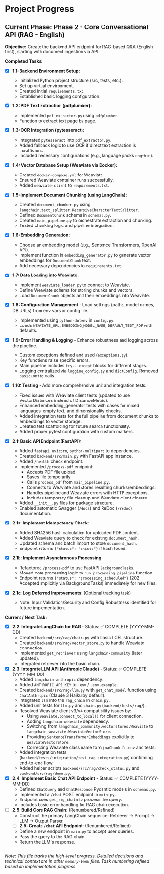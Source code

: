 # Project Progress

## Current Phase: Phase 2 - Core Conversational API (RAG - English)

**Objective:** Create the backend API endpoint for RAG-based Q&A (English first), starting with document ingestion via API.

**Completed Tasks:**

*   [x] **1.1: Backend Environment Setup:**
    *   Initialized Python project structure (src, tests, etc.).
    *   Set up virtual environment.
    *   Created initial `requirements.txt`.
    *   Established basic logging configuration.
*   [x] **1.2: PDF Text Extraction (pdfplumber):**
    *   Implemented `pdf_extractor.py` using `pdfplumber`.
    *   Function to extract text page by page.
*   [x] **1.3: OCR Integration (pytesseract):**
    *   Integrated `pytesseract` into `pdf_extractor.py`.
    *   Added fallback logic to use OCR if direct text extraction is insufficient.
    *   Included necessary configurations (e.g., language packs `eng+hin`).
*   [x] **1.4: Vector Database Setup (Weaviate via Docker):**
    *   Created `docker-compose.yml` for Weaviate.
    *   Ensured Weaviate container runs successfully.
    *   Added `weaviate-client` to `requirements.txt`.
*   [x] **1.5: Implement Document Chunking (using LangChain):**
    *   Created `document_chunker.py` using `langchain.text_splitter.RecursiveCharacterTextSplitter`.
    *   Defined `DocumentChunk` schema in `schemas.py`.
    *   Created `main_pipeline.py` to orchestrate extraction and chunking.
    *   Tested chunking logic and pipeline integration.
*   [x] **1.6: Embedding Generation:**
    *   Choose an embedding model (e.g., Sentence Transformers, OpenAI API).
    *   Implement function in `embedding_generator.py` to generate vector embeddings for `DocumentChunk` text.
    *   Add necessary dependencies to `requirements.txt`.
*   [x] **1.7: Data Loading into Weaviate:**
    *   Implement `weaviate_loader.py` to connect to Weaviate.
    *   Define Weaviate schema for storing chunks and vectors.
    *   Load `DocumentChunk` objects and their embeddings into Weaviate.
*   [x] **1.8: Configuration Management** - Load settings (paths, model names, DB URLs) from env vars or config file.
    *   Implemented using `python-dotenv` in `config.py`.
    *   Loads `WEAVIATE_URL`, `EMBEDDING_MODEL_NAME`, `DEFAULT_TEST_PDF` with defaults.
*   [x] **1.9: Error Handling & Logging** - Enhance robustness and logging across the pipeline.
    *   Custom exceptions defined and used (`exceptions.py`).
    *   Key functions raise specific errors.
    *   Main pipeline includes `try...except` blocks for different stages.
    *   Logging centralized via `logging_config.py` and `dictConfig`. Removed `basicConfig` calls.
*   [x] **1.10: Testing** - Add more comprehensive unit and integration tests.
    *   Fixed issues with Weaviate client tests (updated to use VectorDistances instead of DistanceMetric).
    *   Enhanced embedding_generator tests with cases for mixed languages, empty text, and dimensionality checks.
    *   Added integration tests for the full pipeline from document chunks to embeddings to vector storage.
    *   Created test scaffolding for future search functionality.
    *   Added proper pytest configuration with custom markers.
*   [x] **2.1: Basic API Endpoint (FastAPI):**
    *   Added `fastapi`, `uvicorn`, `python-multipart` to dependencies.
    *   Created `backend/src/main.py` with FastAPI app instance.
    *   Added `/health` check endpoint.
    *   Implemented `/process-pdf` endpoint:
        *   Accepts PDF file upload.
        *   Saves file temporarily.
        *   Calls `process_pdf` from `main_pipeline.py`.
        *   Connects to Weaviate and stores resulting chunks/embeddings.
        *   Handles pipeline and Weaviate errors with HTTP exceptions.
        *   Includes temporary file cleanup and Weaviate client closure.
    *   Added `__init__.py` files for package structure.
    *   Enabled automatic Swagger (`/docs`) and ReDoc (`/redoc`) documentation.

*   [x] **2.1a: Implement Idempotency Check:**
    *   Added SHA256 hash calculation for uploaded PDF content.
    *   Added Weaviate query to check for existing `document_hash`.
    *   Updated schema and batch import to store `document_hash`.
    *   Endpoint returns `{"status": "exists"}` if hash found.
*   [x] **2.1b: Implement Asynchronous Processing:**
    *   Refactored `/process-pdf` to use FastAPI `BackgroundTasks`.
    *   Moved core processing logic to `run_processing_pipeline` function.
    *   Endpoint returns `{"status": "processing_scheduled"}` (202 Accepted implicitly via BackgroundTasks) immediately for new files.
*   [x] **2.1c: Log Deferred Improvements:** (Optional tracking task)
    *   Note: Input Validation/Security and Config Robustness identified for future implementation.

**Current / Next Task:**

*   [x] **2.2: Integrate LangChain for RAG** - Status: ✅ COMPLETE (YYYY-MM-DD)
    *   Created `backend/src/rag/chain.py` with basic LCEL structure.
    *   Created `backend/src/rag/vector_store.py` to handle Weaviate connection.
    *   Implemented `get_retriever` using `langchain-community` (later updated).
    *   Integrated retriever into the basic chain.
*   [x] **2.3: Integrate LLM API (Anthropic Claude)** - Status: ✅ COMPLETE (YYYY-MM-DD)
    *   Added `langchain-anthropic` dependency.
    *   Added `ANTHROPIC_API_KEY` to `.env` / `.env.example`.
    *   Created `backend/src/rag/llm.py` with `get_chat_model` function using `ChatAnthropic` (Claude 3 Haiku by default).
    *   Integrated `llm` into the `rag_chain` in `chain.py`.
    *   Added unit tests for `llm.py` and `chain.py` (`backend/tests/rag/`).
    *   Resolved Weaviate client v3/v4 compatibility issues by:
        *   Using `weaviate.connect_to_local()` for client connection.
        *   Adding `langchain-weaviate` dependency.
        *   Switching from `langchain_community.vectorstores.Weaviate` to `langchain_weaviate.WeaviateVectorStore`.
        *   Providing `SentenceTransformerEmbeddings` explicitly to `WeaviateVectorStore`.
        *   Correcting Weaviate class name to `YojnaChunk` in `.env` and tests.
    *   Added integration tests (`backend/tests/integration/test_rag_integration.py`) confirming end-to-end flow.
    *   Added helper scripts `backend/src/rag/check_status.py` and `backend/src/rag/demo.py`.
*   [x] **2.4: Implement Basic Chat API Endpoint** - Status: ✅ COMPLETE (YYYY-MM-DD)
    *   Defined `ChatQuery` and `ChatResponse` Pydantic models in `schemas.py`.
    *   Implemented a `/chat` POST endpoint in `main.py`.
    *   Endpoint uses `get_rag_chain` to process the query.
    *   Includes basic error handling for RAG chain execution.
*   [ ] **2.5: Build Core RAG Chain:** (Renumbered/Refined)
    *   Construct the primary LangChain sequence: Retriever -> Prompt -> LLM -> Output Parser.
    *   [ ] **2.5: Create `/chat` API Endpoint:** (Renumbered/Refined)
    *   Define a new endpoint in `main.py` to accept user queries.
    *   Pass the query to the RAG chain.
    *   Return the LLM's response.

---

*Note: This file tracks the high-level progress. Detailed decisions and technical context are in other `memory-bank` files. Task numbering refined based on implementation progress.*
